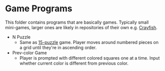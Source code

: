 # Game Programs
This folder contains programs that are basically games. Typically small mini-games, larger ones are likely in repositories of their own e.g. [Crayfish](https://github.com/Terpal47/crayfish-game).

- N Puzzle
    - Same as [15-puzzle](https://en.wikipedia.org/wiki/15_puzzle) game. Player moves around numbered pieces on a grid until they're in ascending order.
- Prev-color Game
    - Player is prompted with different colored squares one at a time. Input whether current color is different from previous color.